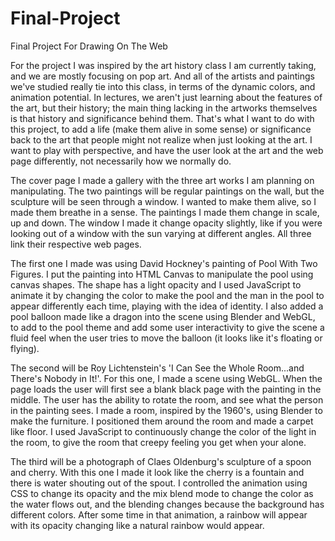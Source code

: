 # Final-Project
Final Project For Drawing On The Web

For the project I was inspired by the art history class I am currently taking, and we are mostly focusing on pop art. And all of the artists and paintings we've studied really tie into this class, in terms of the dynamic colors, and animation potential. In lectures, we aren't just learning about the features of the art, but their history; the main thing lacking in the artworks themselves is that history and significance behind them. That's what I want to do with this project, to add a life (make them alive in some sense) or significance back to the art that people might not realize when just looking at the art. I want to play with perspective, and have the user look at the art and the web page differently, not necessarily how we normally do.

The cover page I made a gallery with the three art works I am planning on manipulating. The two paintings will be regular paintings on the wall, but the sculpture will be seen through a window. I wanted to make them alive, so I made them breathe in a sense. The paintings I made them change in scale, up and down. The window I made it change opacity slightly, like if you were looking out of a window with the sun varying at different angles. All three link their respective web pages.

The first one I made was using David Hockney's painting of Pool With Two Figures. I put the painting into HTML Canvas to manipulate the pool using canvas shapes. The shape has a light opacity and I used JavaScript to animate it by changing the color to make the pool and the man in the pool to appear differently each time, playing with the idea of identity. I also added a pool balloon made like a dragon into the scene using Blender and WebGL, to add to the pool theme and add some user interactivity to give the scene a fluid feel when the user tries to move the balloon (it looks like it's floating or flying).

The second will be Roy Lichtenstein's 'I Can See the Whole Room...and There's Nobody in It!'. For this one, I made a scene using WebGL. When the page loads the user will first see a blank black page with the painting in the middle. The user has the ability to rotate the room, and see what the person in the painting sees. I made a room, inspired by the 1960's, using Blender to make the furniture. I positioned them around the room and made a carpet like floor. I used JavaScript to continuously change the color of the light in the room, to give the room that creepy feeling you get when your alone.

The third will be a photograph of Claes Oldenburg's sculpture of a spoon and cherry. With this one I made it look like the cherry is a fountain and there is water shouting out of the spout. I controlled the animation using CSS to change its opacity and the mix blend mode to change the color as the water flows out, and the blending changes because the background has different colors. After some time in that animation, a rainbow will appear with its opacity changing like a natural rainbow would appear.
